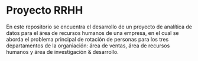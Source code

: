 # Proyecto RRHH
En este repositorio se encuentra el desarrollo de un proyecto de analítica de datos para el área de recursos humanos de una empresa, en el cual se aborda el problema principal de rotación de personas para los tres departamentos de la organiación: área de ventas, área de recursos humanos y área de investigación & desarrollo.

